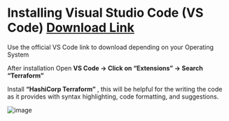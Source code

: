 # Installing Visual Studio Code (VS Code) [Download Link](https://code.visualstudio.com/download)

Use the official VS Code link to download depending on your Operating System

After installation Open **VS Code → Click on “Extensions” → Search “Terraform”**

Install **“HashiCorp Terraform”** , this will be helpful for the writing the code as it provides with syntax highlighting, code formatting, and suggestions.

![image](https://github.com/AnithaPadmanaban04/Getting-Started-with-Terraform/assets/170385807/3bba8bf0-a4e9-4f7f-9d6e-d357970270b8)
